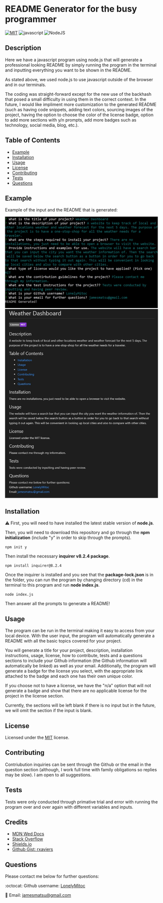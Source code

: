 # README Generator for the busy programmer
  [![MIT](https://img.shields.io/badge/License-MIT-blueviolet.svg)](https://opensource.org/licenses/MIT)
  ![javascript](https://img.shields.io/badge/javascript-orange.svg)
  ![NodeJS](https://img.shields.io/badge/node.js-6DA55F&logoColor=white)

## Description
Here we have a javascript program using node.js that will generate a professional looking README by simply running the program in the terminal and inputting everything you want to be shown in the README.

As stated above, we used node.js to use javascript outside of the browser and in our terminals.

The coding was straight-forward except for the new use of the backhash that posed a small difficulty in using them in the correct context. In the future, I would like impliment more customization to the generated README (such as having code snippets, adding text colors, sourcing images of the project, having the option to choose the color of the license badge, option to add more sections with y/n prompts, add more badges such as technology, social media, blog, etc.).

## Table of Contents
- [Example](#example)
- [Installation](#installation)
- [Usage](#usage)
- [License](#license)
- [Contributing](#contributing)
- [Tests](#tests)
- [Questions](#questions)

## Example

Example of the input and the README that is generated:

![terminal screenshot showing input](./assets/images/terminal-screenshot.jpg)
![example of generaged README in vscode previewer](./assets/images/sample-readme.jpg)

## Installation

:warning: First, you will need to have installed the latest stable version of **node.js**.

Then, you will need to download this repository and go through the **npm initialization** (include "y" in order to skip through the prompts).

```
npm init y
```

Then install the necessary **inquirer v8.2.4 package**.

```
npm install inquirer@8.2.4
```

Once the inquirer is installed and you see that the **package-lock.json** is in the folder, you can run the program by changing directory (cd) in the terminal to this program and run **node index.js**.

```
node index.js
```

Then answer all the prompts to generate a README!

## Usage
The program can be run in the terminal making it easy to access from your local device. With the user input, the program will automatically generate a README with all the basic topics covered for your project.

You will generate a title for your project, description, installation instructions, usage, license, how to contribute, tests and a questions sections to include your Github information (the Github information will automatically be linked) as well as your email. Additionally, the program will generate a badge for the license you select, with the appropriate link attached to the badge and each one has their own unique color.

If you choose not to have a license, we have the "n/a" option that will not generate a badge and show that there are no applicable license for the project in the license section.

Currently, the sections will be left blank if there is no input but in the future, we will omit the section if the input is blank.

## License
Licensed under the [MIT](https://opensource.org/licenses/MIT) license.

## Contributing
Contriubution inquiries can be sent through the Github or the email in the question section (although, I work full time with family obligations so replies may be slow). I am open to all suggestions.

## Tests
Tests were only conducted through primative trial and error with running the program over and over again with different variables and inputs.

## Credits
- [MDN Wed Docs](https://developer.mozilla.org/en-US/)
- [Stack Overflow](https://stackoverflow.com/)
- [Shields.io](https://shields.io/)
- [Github Gist: rxaviers](https://gist.github.com/rxaviers/7360908)

## Questions
Please contact me below for further questions:

:octocat: Github username: [LonelyMitoc](https://github.com/LonelyMitoc)

:e-mail: Email: jamesmatsu@gmail.com